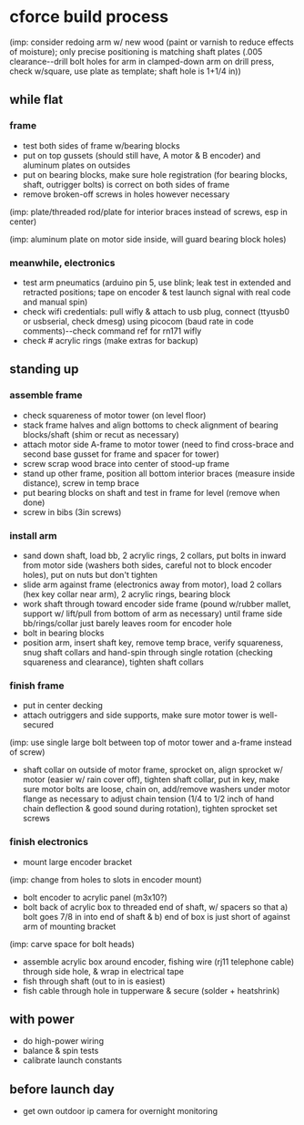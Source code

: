 # cforce build process

(imp: consider redoing arm w/ new wood (paint or varnish to reduce effects of moisture); only precise positioning is matching shaft plates (.005 clearance--drill bolt holes for arm in clamped-down arm on drill press, check w/square, use plate as template; shaft hole is 1+1/4 in))

## while flat
### frame
- test both sides of frame w/bearing blocks
- put on top gussets (should still have, A motor & B encoder) and aluminum plates on outsides
- put on bearing blocks, make sure hole registration (for bearing blocks, shaft, outrigger bolts) is correct on both sides of frame
- remove broken-off screws in holes however necessary

(imp: plate/threaded rod/plate for interior braces instead of screws, esp in center)

(imp: aluminum plate on motor side inside, will guard bearing block holes)

### meanwhile, electronics
- test arm pneumatics (arduino pin 5, use blink; leak test in extended and retracted positions; tape on encoder & test launch signal with real code and manual spin)
- check wifi credentials: pull wifly & attach to usb plug, connect (ttyusb0 or usbserial, check dmesg) using picocom (baud rate in code comments)--check command ref for rn171 wifly
- check # acrylic rings (make extras for backup)

## standing up
### assemble frame
- check squareness of motor tower (on level floor)
- stack frame halves and align bottoms to check alignment of bearing blocks/shaft (shim or recut as necessary)
- attach motor side A-frame to motor tower (need to find cross-brace and second base gusset for frame and spacer for tower)
- screw scrap wood brace into center of stood-up frame
- stand up other frame, position all bottom interior braces (measure inside distance), screw in temp brace
- put bearing blocks on shaft and test in frame for level (remove when done)
- screw in bibs (3in screws)
### install arm
- sand down shaft, load bb, 2 acrylic rings, 2 collars, put bolts in inward from motor side (washers both sides, careful not to block encoder holes), put on nuts but don't tighten
- slide arm against frame (electronics away from motor), load 2 collars (hex key collar near arm), 2 acrylic rings, bearing block
- work shaft through toward encoder side frame (pound w/rubber mallet, support w/ lift/pull from bottom of arm as necessary) until frame side bb/rings/collar just barely leaves room for encoder hole
- bolt in bearing blocks
- position arm, insert shaft key, remove temp brace, verify squareness, snug shaft collars and hand-spin through single rotation (checking squareness and clearance), tighten shaft collars
### finish frame
- put in center decking
- attach outriggers and side supports, make sure motor tower is well-secured

(imp: use single large bolt between top of motor tower and a-frame instead of screw)

- shaft collar on outside of motor frame, sprocket on, align sprocket w/ motor (easier w/ rain cover off), tighten shaft collar, put in key, make sure motor bolts are loose, chain on, add/remove washers under motor flange as necessary to adjust chain tension (1/4 to 1/2 inch of hand chain deflection & good sound during rotation), tighten sprocket set screws
### finish electronics
- mount large encoder bracket

(imp: change from holes to slots in encoder mount)

- bolt encoder to acrylic panel (m3x10?)
- bolt back of acrylic box to threaded end of shaft, w/ spacers so that a) bolt goes 7/8 in into end of shaft & b) end of box is just short of against arm of mounting bracket

(imp: carve space for bolt heads)

- assemble acrylic box around encoder, fishing wire (rj11 telephone cable) through side hole, & wrap in electrical tape
- fish through shaft (out to in is easiest)
- fish cable through hole in tupperware & secure (solder + heatshrink)

## with power
- do high-power wiring
- balance & spin tests
- calibrate launch constants

## before launch day
- get own outdoor ip camera for overnight monitoring
